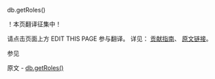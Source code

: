  db.getRoles()

 ！本页翻译征集中！

请点击页面上方 EDIT THIS PAGE 参与翻译。
详见：
[贡献指南]( https://github.com/whaleal/MongoDB-Manual-zh/blob/master/CONTRIBUTING.md )、
[原文链接](  https://docs.mongodb.com/manual/reference/method/db.getRoles/  )。

 参见

原文 - [db.getRoles()]( https://docs.mongodb.com/manual/reference/method/db.getRoles/ )

